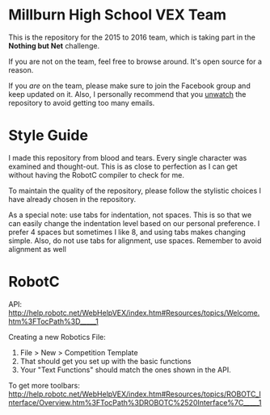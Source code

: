 Millburn High School VEX Team
=============================
This is the repository for the 2015 to 2016 team, which is taking part in the **Nothing but Net** challenge.

If you are not on the team, feel free to browse around. It's open source for a reason.

If you _are_ on the team, please make sure to join the Facebook group and keep updated on it.
Also, I personally recommend that you [unwatch](https://help.github.com/articles/unwatching-repositories/) the repository to avoid getting too many emails.

# Style Guide
I made this repository from blood and tears. Every single character was examined and thought-out. This is as close to perfection as I can get without having the RobotC compiler to check for me.

To maintain the quality of the repository, please follow the stylistic choices I have already chosen in the repository.

As a special note: use tabs for indentation, not spaces. This is so that we can easily change the indentation level based on our personal preference. I prefer 4 spaces but sometimes I like 8, and using tabs makes changing simple. Also, do not use tabs for alignment, use spaces. Remember to avoid alignment as well

# RobotC
API:  http://help.robotc.net/WebHelpVEX/index.htm#Resources/topics/Welcome.htm%3FTocPath%3D_____1 

Creating a new Robotics File: 
  1. File > New > Competition Template
  2. That should get you set up with the basic functions
  3. Your "Text Functions" should match the ones shown in the API. 

To get more toolbars: 
http://help.robotc.net/WebHelpVEX/index.htm#Resources/topics/ROBOTC_Interface/Overview.htm%3FTocPath%3DROBOTC%2520Interface%7C_____1 
